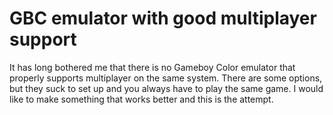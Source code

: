 # GBC emulator with good multiplayer support

It has long bothered me that there is no Gameboy Color emulator that properly supports multiplayer on the same system. There are some options, but they suck to set up and you always have to play the same game. I would like to make something that works better and this is the attempt.
